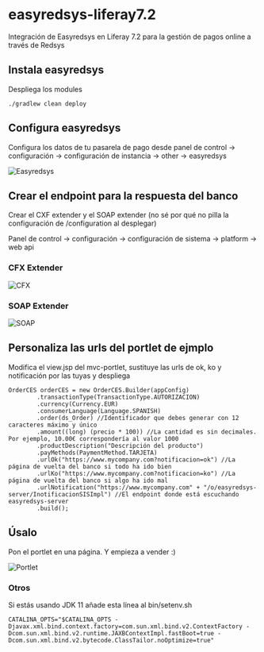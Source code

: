 # easyredsys-liferay7.2

Integración de Easyredsys en Liferay 7.2 para la gestión de pagos online a través de Redsys


## Instala easyredsys
Despliega los modules

`./gradlew clean deploy`

## Configura easyredsys
Configura los datos de tu pasarela de pago desde panel de control -> configuración -> configuración de instancia -> other -> easyredsys

![Easyredsys](https://github.com/majulvez/easyredsys-liferay7.2/blob/master/images/easyredsys.png)


## Crear el endpoint para la respuesta del banco
Crear el CXF extender y el SOAP extender (no sé por qué no pilla la configuración de /configuration al desplegar)

Panel de control -> configuración -> configuración de sistema -> platform -> web api 

### CFX Extender
![CFX](https://github.com/majulvez/easyredsys-liferay7.2/blob/master/images/cfx.png)

### SOAP Extender
![SOAP](https://github.com/majulvez/easyredsys-liferay7.2/blob/master/images/soap.png)


## Personaliza las urls del portlet de ejmplo
Modifica el view.jsp del mvc-portlet, sustituye las urls de ok, ko y notificación por las tuyas y despliega
```
OrderCES orderCES = new OrderCES.Builder(appConfig)
        .transactionType(TransactionType.AUTORIZACION)
        .currency(Currency.EUR)
        .consumerLanguage(Language.SPANISH)
        .order(ds_Order) //Identificador que debes generar con 12 caracteres máximo y único
        .amount((long) (precio * 100)) //La cantidad es sin decimales. Por ejemplo, 10.00€ correspondería al valor 1000
        .productDescription("Descripción del producto")
        .payMethods(PaymentMethod.TARJETA)
        .urlOk("https://www.mycompany.com?notificacion=ok") //La página de vuelta del banco si todo ha ido bien
        .urlKo("https://www.mycompany.com?notificacion=ko") //La página de vuelta del banco si algo ha ido mal
        .urlNotification("https://www.mycompany.com" + "/o/easyredsys-server/InotificacionSISImpl") //El endpoint donde está escuchando easyredsys-server
        .build();
```

## Úsalo
Pon el portlet en una página. Y empieza a vender :)

![Portlet](https://github.com/majulvez/easyredsys-liferay7.2/blob/master/images/portlet.png)

### Otros
Si estás usando JDK 11 añade esta línea al bin/setenv.sh

```CATALINA_OPTS="$CATALINA_OPTS -Djavax.xml.bind.context.factory=com.sun.xml.bind.v2.ContextFactory -Dcom.sun.xml.bind.v2.runtime.JAXBContextImpl.fastBoot=true -Dcom.sun.xml.bind.v2.bytecode.ClassTailor.noOptimize=true"```
